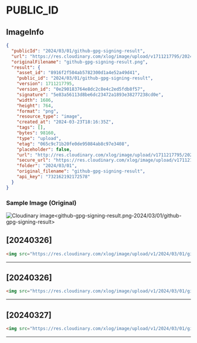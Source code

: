 # PUBLIC_ID

## ImageInfo

```json
{
  "publicId": "2024/03/01/github-gpg-signing-result",
  "url": "https://res.cloudinary.com/xlog/image/upload/v1711217795/2024/03/01/github-gpg-signing-result.png",
  "originalFilename": "github-gpg-signing-result.png",
  "result": {
    "asset_id": "8916f2f504ab5782300d1a4e52a49d41",
    "public_id": "2024/03/01/github-gpg-signing-result",
    "version": 1711217795,
    "version_id": "0e290183764e8dc2c8e4c2ed5fdb8f57",
    "signature": "5e83a56113d8be6dc23472a1893e38277238cd0e",
    "width": 1686,
    "height": 764,
    "format": "png",
    "resource_type": "image",
    "created_at": "2024-03-23T18:16:35Z",
    "tags": [],
    "bytes": 98160,
    "type": "upload",
    "etag": "065c9c71b20fe0de95084ab8c97e3408",
    "placeholder": false,
    "url": "http://res.cloudinary.com/xlog/image/upload/v1711217795/2024/03/01/github-gpg-signing-result.png",
    "secure_url": "https://res.cloudinary.com/xlog/image/upload/v1711217795/2024/03/01/github-gpg-signing-result.png",
    "folder": "2024/03/01",
    "original_filename": "github-gpg-signing-result",
    "api_key": "732162192172578"
  }
}
```

### Sample Image (Original)

<img src="https://res.cloudinary.com/xlog/image/upload/v1/2024/03/01/github-gpg-signing-result?_a=BAMHUyJt0" alt="Cloudinary image<github-gpg-signing-result.png-2024/03/01/github-gpg-signing-result>" />


## [20240326]

```html
<img src="https://res.cloudinary.com/xlog/image/upload/v1/2024/03/01/github-gpg-signing-result?_a=BAMHUyJt0" alt="Cloudinary image<github-gpg-signing-result.png-2024/03/01/github-gpg-signing-result>" />
```
---

## [20240326]

```html
<img src="https://res.cloudinary.com/xlog/image/upload/v1/2024/03/01/github-gpg-signing-result?_a=BAMHUyJt0" alt="Cloudinary image<github-gpg-signing-result.png-2024/03/01/github-gpg-signing-result>" />
```
---

## [20240327]

```html
<img src="https://res.cloudinary.com/xlog/image/upload/v1/2024/03/01/github-gpg-signing-result?_a=BAMHUyJt0" alt="Cloudinary image<github-gpg-signing-result.png-2024/03/01/github-gpg-signing-result>" />
```
---